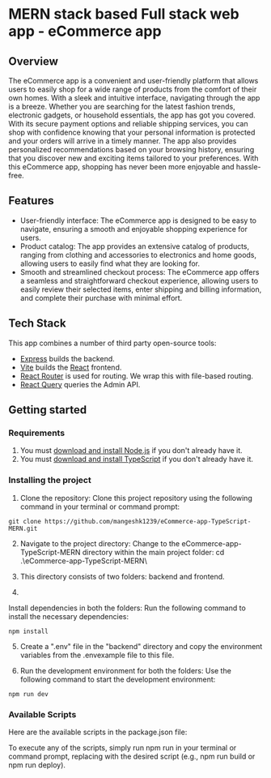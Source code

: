 # MERN stack based Full stack web app - eCommerce app

## Overview

The eCommerce app is a convenient and user-friendly platform that allows users to easily shop for a wide range of products from the comfort of their own homes. With a sleek and intuitive interface, navigating through the app is a breeze. Whether you are searching for the latest fashion trends, electronic gadgets, or household essentials, the app has got you covered. With its secure payment options and reliable shipping services, you can shop with confidence knowing that your personal information is protected and your orders will arrive in a timely manner. The app also provides personalized recommendations based on your browsing history, ensuring that you discover new and exciting items tailored to your preferences. With this eCommerce app, shopping has never been more enjoyable and hassle-free.

## Features

- User-friendly interface: The eCommerce app is designed to be easy to navigate, ensuring a smooth and enjoyable shopping experience for users.
- Product catalog: The app provides an extensive catalog of products, ranging from clothing and accessories to electronics and home goods, allowing users to easily find what they are looking for.
- Smooth and streamlined checkout process: The eCommerce app offers a seamless and straightforward checkout experience, allowing users to easily review their selected items, enter shipping and billing information, and complete their purchase with minimal effort.

## Tech Stack

This app combines a number of third party open-source tools:

- [Express](https://expressjs.com/) builds the backend.
- [Vite](https://vitejs.dev/) builds the [React](https://reactjs.org/) frontend.
- [React Router](https://reactrouter.com/) is used for routing. We wrap this with file-based routing.
- [React Query](https://react-query.tanstack.com/) queries the Admin API.

## Getting started

### Requirements

1. You must [download and install Node.js](https://nodejs.org/en/download/) if you don't already have it.
2. You must [download and install TypeScript](https://www.typescriptlang.org/download) if you don't already have it.

### Installing the project
1. Clone the repository: Clone this project repository using the following command in your terminal or command prompt:

```shell
git clone https://github.com/mangeshk1239/eCommerce-app-TypeScript-MERN.git
```

2. Navigate to the project directory: Change to the eCommerce-app-TypeScript-MERN directory within the main project folder:
cd .\eCommerce-app-TypeScript-MERN\

3. This directory consists of two folders: backend and frontend.

4. 
Install dependencies in both the folders: Run the following command to install the necessary dependencies:


```shell
npm install
```
5. Create a ".env" file in the "backend" directory and copy the environment variables from the .envexample file to this file.

6. Run the development environment for both the folders: Use the following command to start the development environment:

```shell
npm run dev
```

### Available Scripts
Here are the available scripts in the package.json file:

To execute any of the scripts, simply run npm run <script-name> in your terminal or command prompt, replacing <script-name> with the desired script (e.g., npm run build or npm run deploy).
